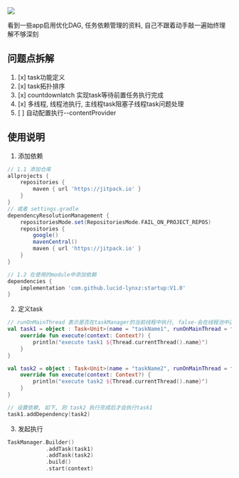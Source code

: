 [![](https://jitpack.io/v/lucid-lynxz/startup.svg)](https://jitpack.io/#lucid-lynxz/startup)

看到一些app启用优化DAG, 任务依赖管理的资料, 自己不跟着动手敲一遍始终理解不够深刻

## 问题点拆解

1. [x] task功能定义
2. [x] task拓扑排序
3. [x] countdownlatch 实现task等待前置任务执行完成
4. [x] 多线程, 线程池执行, 主线程task阻塞子线程task问题处理
5. [ ] 自动配置执行--contentProvider

## 使用说明

1. 添加依赖

```groovy
// 1.1 添加仓库
allprojects {
    repositories {
        maven { url 'https://jitpack.io' }
    }
}
// 或者 settings.gradle
dependencyResolutionManagement {
    repositoriesMode.set(RepositoriesMode.FAIL_ON_PROJECT_REPOS)
    repositories {
        google()
        mavenCentral()
        maven { url 'https://jitpack.io' }
    }
}

// 1.2 在使用的module中添加依赖
dependencies {
    implementation 'com.github.lucid-lynxz:startup:V1.0'
}
```

2. 定义task

```kotlin
// runOnMainThread 表示是否在taskManager的当前线程中执行, false-会在线程池中运行本task
val task1 = object : Task<Unit>(name = "taskName1", runOnMainThread = false) {
    override fun execute(context: Context?) {
        println("execute task1 ${Thread.currentThread().name}")
    }
}

val task2 = object : Task<Unit>(name = "taskName2", runOnMainThread = false) {
    override fun execute(context: Context?) {
        println("execute task2 ${Thread.currentThread().name}")
    }
}

// 设置依赖, 如下, 则 task2 执行完成后才会执行task1
task1.addDependency(task2)
```

3. 发起执行

```kotlin
TaskManager.Builder()
            .addTask(task1)
            .addTask(task2)
            .build()
            .start(context)
```

